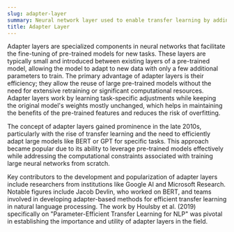 ```yaml
---
slug: adapter-layer
summary: Neural network layer used to enable transfer learning by adding small, trainable modules to a pre-trained model, allowing it to adapt to new tasks with minimal additional training.
title: Adapter Layer
---
```


Adapter layers are specialized components in neural networks that facilitate the fine-tuning of pre-trained models for new tasks. These layers are typically small and introduced between existing layers of a pre-trained model, allowing the model to adapt to new data with only a few additional parameters to train. The primary advantage of adapter layers is their efficiency; they allow the reuse of large pre-trained models without the need for extensive retraining or significant computational resources. Adapter layers work by learning task-specific adjustments while keeping the original model's weights mostly unchanged, which helps in maintaining the benefits of the pre-trained features and reduces the risk of overfitting.

The concept of adapter layers gained prominence in the late 2010s, particularly with the rise of transfer learning and the need to efficiently adapt large models like BERT or GPT for specific tasks. This approach became popular due to its ability to leverage pre-trained models effectively while addressing the computational constraints associated with training large neural networks from scratch.

Key contributors to the development and popularization of adapter layers include researchers from institutions like Google AI and Microsoft Research. Notable figures include Jacob Devlin, who worked on BERT, and teams involved in developing adapter-based methods for efficient transfer learning in natural language processing. The work by Houlsby et al. (2019) specifically on "Parameter-Efficient Transfer Learning for NLP" was pivotal in establishing the importance and utility of adapter layers in the field.